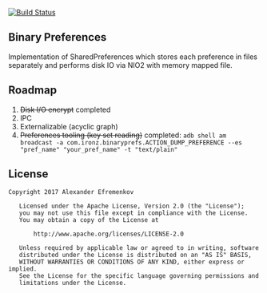 [![Build Status](https://travis-ci.org/iamironz/binaryprefs.svg?branch=master)](https://travis-ci.org/iamironz/binaryprefs)

## Binary Preferences

Implementation of SharedPreferences which stores each preference in files
separately and performs disk IO via NIO2 with memory mapped file.

## Roadmap

1. ~~Disk I/O encrypt~~ completed
2. IPC
3. Externalizable (acyclic graph)
4. ~~Preferences tooling (key set reading)~~ completed:
`adb shell am broadcast -a com.ironz.binaryprefs.ACTION_DUMP_PREFERENCE --es "pref_name" "your_pref_name" -t "text/plain"`

## License
```
Copyright 2017 Alexander Efremenkov

   Licensed under the Apache License, Version 2.0 (the "License");
   you may not use this file except in compliance with the License.
   You may obtain a copy of the License at

       http://www.apache.org/licenses/LICENSE-2.0

   Unless required by applicable law or agreed to in writing, software
   distributed under the License is distributed on an "AS IS" BASIS,
   WITHOUT WARRANTIES OR CONDITIONS OF ANY KIND, either express or implied.
   See the License for the specific language governing permissions and
   limitations under the License.
```
